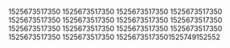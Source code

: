 1525673517350
1525673517350
1525673517350
1525673517350
1525673517350
1525673517350
1525673517350
1525673517350
1525673517350
1525673517350
1525673517350
1525673517350
1525673517350
1525673517350
15256735173501525749152552